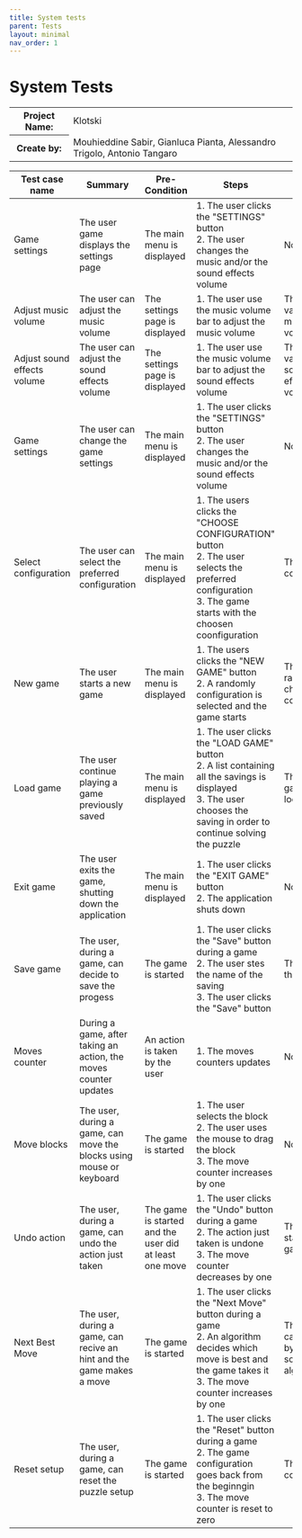 ```yaml
---
title: System tests
parent: Tests
layout: minimal
nav_order: 1
---
```


# System Tests

<table >
  <tr>
    <th>Project Name:</th>
    <td>Klotski</td>
  </tr>
  <tr>
    <th>Create by:</th>
    <td>Mouhieddine Sabir, Gianluca Pianta, Alessandro Trigolo, Antonio Tangaro</td>
  </tr>
</table>

[//]: # (Please refer to the following link SAFe Column: https://www.ibm.com/docs/en/engineering-lifecycle-management-suite/lifecycle-management/6.0.6?topic=sections-test-case-template-reference)

| Test case name              | Summary                                                               | Pre-Condition                                          | Steps                                                                                                                                                                        | Data                                         | Post-Condition                                                        | Expected Result                                                | Actual Result | Pass/Fail                                     |
|-----------------------------|-----------------------------------------------------------------------|--------------------------------------------------------|------------------------------------------------------------------------------------------------------------------------------------------------------------------------------|----------------------------------------------|-----------------------------------------------------------------------|----------------------------------------------------------------|---------------|-----------------------------------------------|
| Game settings               | The user game displays the settings page                              | The main menu is displayed                             | 1. The user clicks the "SETTINGS" button <br> 2. The user changes the music and/or the sound effects volume                                                                  | None                                         |                                                                       | The settings page is displayed                                 | As expected   | <span class="label label-green"> Pass </span> |
| Adjust music volume         | The user can adjust the music volume                                  | The settings page is displayed                         | 1. The user use the music volume bar to adjust the music volume                                                                                                              | The new value of music volume                |                                                                       | The music volume is changed                                    | As expected   | <span class="label label-green"> Pass </span> |
| Adjust sound effects volume | The user can adjust the sound effects volume                          | The settings page is displayed                         | 1. The user use the music volume bar to adjust the sound effects volume                                                                                                              | The new value of sound effects volume                |                                                                       | The music sound effects is changed                                    | As expected   | <span class="label label-green"> Pass </span> |
| Game settings               | The user can change the game settings                                 | The main menu is displayed                             | 1. The user clicks the "SETTINGS" button <br> 2. The user changes the music and/or the sound effects volume                                                                  | None                                         |                                                                       | The volume is changed                                          | As expected   | <span class="label label-green"> Pass </span> |
| Select configuration        | The user can select the preferred configuration                       | The main menu is displayed                             | 1. The users clicks the "CHOOSE CONFIGURATION" button <br> 2. The user selects the preferred configuration <br> 3. The game starts with the choosen coonfiguration           | The chosen configuration                     | The configuration is read in the internal file and loaded             | The game starts with the choosen level                         | As expected   | <span class="label label-green"> Pass </span> |
| New game                    | The user starts a new game                                            | The main menu is displayed                             | 1. The users clicks the "NEW GAME" button <br> 2. A randomly configuration is selected and the game starts                                                                   | The randomly chosen configuration            | A random configuration is read in the internal file and loaded        | The game starts                                                | As expected   | <span class="label label-green"> Pass </span> |
| Load game                   | The user continue playing a game previously saved                     | The main menu is displayed                             | 1. The user clicks the "LOAD GAME" button <br> 2. A list containing all the savings is displayed <br> 3. The user chooses the saving in order to continue solving the puzzle | The saved game in the local file             | The state of the game is read in the local file and loaded            | The loaded game starts at the same point it has been saved     | As expected   | <span class="label label-green"> Pass </span> |
| Exit game                   | The user exits the game, shutting down the application                | The main menu is displayed                             | 1. The user clicks the "EXIT GAME" button <br> 2. The application shuts down                                                                                                 | None                                         | The game shuts down                                                   | The application shuts down                                     | As expected   | <span class="label label-green"> Pass </span> |
| Save game                   | The user, during a game, can decide to save the progess               | The game is started                                    | 1. The user clicks the "Save" button during a game <br> 2. The user stes the name of the saving <br> 3. The user clicks the "Save" button                                    | The state of the game                        | The choesen state of the game is written in the local file and loaded | The state of the game is saved                                 | As expected   | <span class="label label-green"> Pass </span> |
| Moves counter               | During a game, after taking an action, the moves counter updates      | An action is taken by the user                         | 1. The moves counters updates                                                                                                                                                | None                                         | The counter variable is updated                                       | The move counter increses/decrease by one or is reset to zero. | As expected   | <span class="label label-green"> Pass </span> |
| Move blocks                 | The user, during a game, can move the blocks using mouse or keyboard  | The game is started                                    | 1. The user selects the block <br> 2. The user uses the mouse to drag the block  <br> 3. The move counter increases by one                                                   | None                                         | The block position is changed                                         | The block is moved toward a direction                          | As expected   | <span class="label label-green"> Pass </span> |
| Undo action                 | The user, during a game, can undo the action just taken               | The game is started and the user did at least one move | 1. The user clicks the "Undo" button during a game <br> 2. The action just taken is undone <br> 3. The move counter decreases by one                                         | The earlier state of the game                | The earlier state of the game is extracted from the stack             | The game is rewinded by one move                               | As expected   | <span class="label label-green"> Pass </span> |
| Next Best Move              | The user, during a game, can recive an hint and the game makes a move | The game is started                                    | 1. The user clicks the "Next Move" button during a game <br> 2. An algorithm decides which move is best and the game takes it <br> 3. The move counter increases by one      | The move calculated by the solving algorithm | The position of the block choosen by the algorithm changes            | The game takes the best move in order to solve the puzzle      | As expected   | <span class="label label-green"> Pass </span> |
| Reset setup                 | The user, during a game, can reset the puzzle setup                   | The game is started                                    | 1. The user clicks the "Reset" button during a game <br> 2. The game configuration goes back from the beginngin <br> 3. The move counter is reset to zero                    | The initial configuration                    | The state of the game resets                                          | The game setupt resets                                         | As expected   | <span class="label label-green"> Pass </span> |
